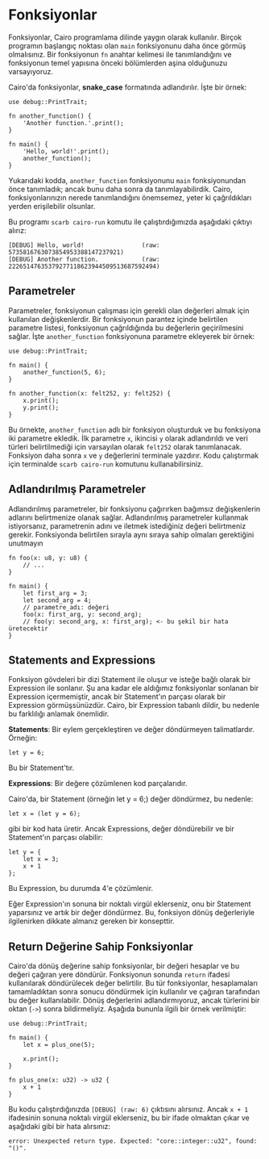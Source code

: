 # Fonksiyonlar

Fonksiyonlar, Cairo programlama dilinde yaygın olarak kullanılır. Birçok programın başlangıç noktası olan `main` fonksiyonunu daha önce görmüş olmalısınız. Bir fonksiyonun `fn` anahtar kelimesi ile tanımlandığını ve fonksiyonun temel yapısına önceki bölümlerden aşina olduğunuzu varsayıyoruz.

Cairo'da fonksiyonlar, **snake_case** formatında adlandırılır. İşte bir örnek:
```
use debug::PrintTrait;

fn another_function() {
    'Another function.'.print();
}

fn main() {
    'Hello, world!'.print();
    another_function();
}
```
Yukarıdaki kodda, `another_function` fonksiyonunu `main` fonksiyonundan önce tanımladık; ancak bunu daha sonra da tanımlayabilirdik. Cairo, fonksiyonlarınızın nerede tanımlandığını önemsemez, yeter ki çağrıldıkları yerden erişilebilir olsunlar. 

Bu programı `scarb cairo-run` komutu ile çalıştırdığımızda aşağıdaki çıktıyı alırız:
```
[DEBUG] Hello, world!                (raw: 5735816763073854953388147237921)
[DEBUG] Another function.            (raw: 22265147635379277118623944509513687592494)
```

## Parametreler

Parametreler, fonksiyonun çalışması için gerekli olan değerleri almak için kullanılan değişkenlerdir. Bir fonksiyonun parantez içinde belirtilen parametre listesi, fonksiyonun çağrıldığında bu değerlerin geçirilmesini sağlar. İşte `another_function` fonksiyonuna parametre ekleyerek bir örnek:
```
use debug::PrintTrait;

fn main() {
    another_function(5, 6);
}

fn another_function(x: felt252, y: felt252) {
    x.print();
    y.print();
}
```

Bu örnekte, `another_function` adlı bir fonksiyon oluşturduk ve bu fonksiyona iki parametre ekledik. İlk parametre `x`, ikincisi `y` olarak adlandırıldı ve veri türleri belirtilmediği için varsayılan olarak `felt252` olarak tanımlanacak. Fonksiyon daha sonra `x` ve `y` değerlerini terminale yazdırır.
Kodu çalıştırmak için terminalde `scarb cairo-run` komutunu kullanabilirsiniz.

## Adlandırılmış Parametreler

Adlandırılmış parametreler, bir fonksiyonu çağırırken bağımsız değişkenlerin adlarını belirtmenize olanak sağlar. Adlandırılmış parametreler kullanmak istiyorsanız, parametrenin adını ve iletmek istediğiniz değeri belirtmeniz gerekir. Fonksiyonda belirtilen sırayla aynı sıraya sahip olmaları gerektiğini unutmayın

```
fn foo(x: u8, y: u8) {
    // ...
}

fn main() {
    let first_arg = 3;
    let second_arg = 4;
    // parametre_adı: değeri
    foo(x: first_arg, y: second_arg);
    // foo(y: second_arg, x: first_arg); <- bu şekil bir hata üretecektir
}
```

 ## Statements and Expressions

Fonksiyon gövdeleri bir dizi Statement ile oluşur ve isteğe bağlı olarak bir Expression ile sonlanır. Şu ana kadar ele aldığımız fonksiyonlar sonlanan bir Expression içermemiştir, ancak bir Statement'ın parçası olarak bir Expression görmüşsünüzdür. Cairo, bir Expression tabanlı dildir, bu nedenle bu farklılığı anlamak önemlidir.

**Statements**: Bir eylem gerçekleştiren ve değer döndürmeyen talimatlardır. Örneğin:
```
let y = 6;
```
Bu bir Statement'tır.

**Expressions**: Bir değere çözümlenen kod parçalarıdır. 

Cairo'da, bir Statement (örneğin let y = 6;) değer döndürmez, bu nedenle:
```
let x = (let y = 6);
```
gibi bir kod hata üretir. Ancak Expressions, değer döndürebilir ve bir Statement'ın parçası olabilir:
```
let y = {
    let x = 3;
    x + 1
};
```
Bu Expression, bu durumda 4'e çözümlenir.

Eğer Expression'ın sonuna bir noktalı virgül eklerseniz, onu bir Statement yaparsınız ve artık bir değer döndürmez. Bu, fonksiyon dönüş değerleriyle ilgilenirken dikkate almanız gereken bir konsepttir.

## Return Değerine Sahip Fonksiyonlar

Cairo'da dönüş değerine sahip fonksiyonlar, bir değeri hesaplar ve bu değeri çağıran yere döndürür. Fonksiyonun sonunda `return` ifadesi kullanılarak döndürülecek değer belirtilir. Bu tür fonksiyonlar, hesaplamaları tamamladıktan sonra sonucu döndürmek için kullanılır ve çağıran tarafından bu değer kullanılabilir. Dönüş değerlerini adlandırmıyoruz, ancak türlerini bir oktan (`->`) sonra bildirmeliyiz. Aşağıda bununla ilgili bir örnek verilmiştir:
```
use debug::PrintTrait;

fn main() {
    let x = plus_one(5);

    x.print();
}

fn plus_one(x: u32) -> u32 {
    x + 1
}
```

Bu kodu çalıştırdığınızda `[DEBUG] (raw: 6)` çıktısını alırsınız. Ancak `x + 1` ifadesinin sonuna noktalı virgül eklerseniz, bu bir ifade olmaktan çıkar ve aşağıdaki gibi bir hata alırsınız:
```
error: Unexpected return type. Expected: "core::integer::u32", found: "()".
```
